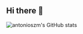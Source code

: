 ## Hi there 👋
![antonioszm's GitHub stats](https://github-readme-stats.vercel.app/api?username=antonioszm&show_icons=true&theme=gruvbox)
